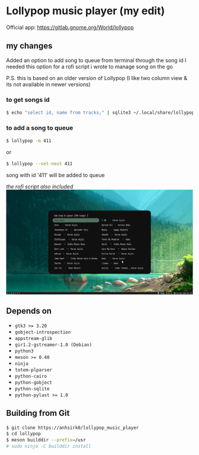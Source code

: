 # Lollypop music player (my edit)

Official app: https://gitlab.gnome.org/World/lollypop

## my changes
Added an option to add song to queue from terminal through the song id
I needed this option for a rofi script i wrote to manage song on the go

P.S. this is based on an older version of Lollypop (I like two column view & its not available in newer versions)
### to get songs id 
```bash
$ echo "select id, name from tracks;" | sqlite3 ~/.local/share/lollypop/lollypop.db
```

### to add a song to queue
```bash
$ lollypop -m 411
```
or 

```bash
$ lollypop --set-next 411
```

song with id '411' will be added to queue

*the rofi script also included*
![rofi.png](https://github.com/anhsirk0/lollypop_music_player/blob/master/rofi/rofi.png)

## Depends on

- `gtk3 >= 3.20`
- `gobject-introspection`
- `appstream-glib`
- `gir1.2-gstreamer-1.0 (Debian)`
- `python3`
- `meson >= 0.40`
- `ninja`
- `totem-plparser`
- `python-cairo`
- `python-gobject`
- `python-sqlite`
- `python-pylast >= 1.0`

## Building from Git

```bash
$ git clone https://anhsirk0/lollypop_music_player
$ cd lollypop
$ meson builddir --prefix=/usr
# sudo ninja -C builddir install
```

